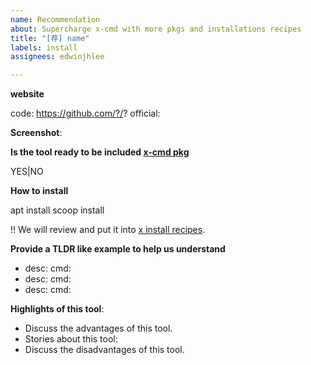 ```yaml
---
name: Recommendation
about: Supercharge x-cmd with more pkgs and installations recipes
title: "[荐] name"
labels: install
assignees: edwinjhlee

---
```


**website**

code:      https://github.com/?/?
official:   

**Screenshot**:

<!-- A picture is worth a thousand words -->


**Is the tool ready to be included [x-cmd pkg](https://x-cmd.com/pkg)**

YES|NO


**How to install**

apt install <name>
scoop install <name>

!! We will review and put it into [x install recipes](https://x-cmd.com/install).

**Provide a TLDR like example to help us understand**

<!-- Don't hesitate ~ The more the better ! -->

- desc:
   cmd:
- desc:
   cmd:
- desc:
   cmd:


**Highlights of this tool**:

<!-- Help us find the best way to promote this tool to users.  ! -->
<!-- We will launch it on our official website and channels.  ! -->


- Discuss the advantages of this tool.
- Stories about this tool:
- Discuss the disadvantages of this tool.
